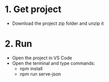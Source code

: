 # 1. Get project

- Download the project zip folder and unzip it

# 2. Run

- Open the project in VS Code
- Open the terminal and type commands:
  - npm install
  - npm run serve-json
